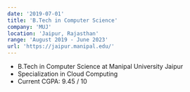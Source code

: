 ```yaml
---
date: '2019-07-01'
title: 'B.Tech in Computer Science'
company: 'MUJ'
location: 'Jaipur, Rajasthan'
range: 'August 2019 - June 2023'
url: 'https://jaipur.manipal.edu/'
---
```


- B.Tech in Computer Science at Manipal University Jaipur
- Specialization in Cloud Computing
- Current CGPA: 9.45 / 10